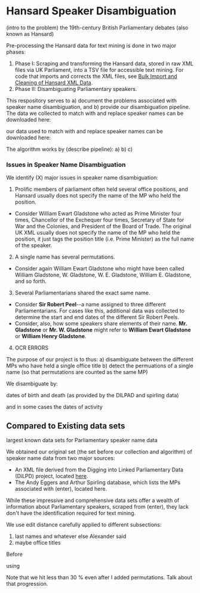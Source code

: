 # Hansard Speaker Disambiguation

(intro to the problem)
the 19th-century British Parliamentary debates (also known as Hansard) 


Pre-processing the Hansard data for text mining is done in two major phases: 
  1) Phase I: Scraping and transforming the Hansard data, stored in raw XML files via UK Parliament, into a TSV file for accessible text mining. For code that imports and corrects the XML files, see [Bulk Import and Cleaning of Hansard XML Data](https://github.com/stephbuon/import_hansard_data).
  2) Phase II: Disambiguating Parliamentary speakers.

This respository serves to a) document the problems associated with speaker name disambiguation, and b) provide our disambiguation pipeline. The data we collected to match with and replace speaker names can be downloaded here: 

our data used to match with and replace speaker names can be downloaded here: 


The algorithm works by (describe pipeline): 
a) 
b) 
c) 




### Issues in Speaker Name Disambiguation

We identify (X) major issues in speaker name disambiguation: 

1) Prolific members of parliament often held several office positions, and Hansard usually does not specify the name of the MP who held the position. 
  - Consider William Ewart Gladstone who acted as Prime Minister four times, Chancellor of the Exchequer four times, Secretary of State for War and the Colonies, and President of the Board of Trade. The original UK XML usually does not specify the name of the MP who held the position, it just tags the position title (i.e. Prime Minister) as the full name of the speaker. 

2) A single name has several permutations. 
  - Consider again William Ewart Gladstone who might have been called William Gladstone, W. Gladstone, W. E. Gladstone, William E. Gladstone, and so forth. 

3) Several Parliamentarians shared the exact same name.
  - Consider __Sir Robert Peel__--a name assigned to three different Parliamentarians. For cases like this, additional data was collected to determine the start and end dates of the different Sir Robert Peels. 
  - Consider, also, how some speakers share elements of their name. __Mr. Gladstone__ or __Mr. W. Gladstone__ might refer to __William Ewart Gladstone__ or __William Henry Gladstone__. 

4) OCR ERRORS 




The purpose of our project is to thus: 
a) disambiguate between the different MPs who have held a single office title 
b) detect the permuations of a single name (so that permutations are counted as the same MP)




We disambiguate by: 



dates of birth and death (as provided by the DILPAD and spirling data) 

and in some cases the dates of activity 


## Compared to Existing data sets


largest known data sets for Parliamentary speaker name data 

We obtained our original set (the set before our collection and algorithm) of speaker name data from two major sources: 

- An XML file derived from the Digging into Linked Parliamentary Data (DiLPD) project, located [here](https://sas-space.sas.ac.uk/4315/16/westminster-members.xml). 
- The Andy Eggers and Arthur Spirling database, which lists the MPs associated with (enter), located here. 

While these impressive and comprehensive data sets offer a wealth of information about Parliamentary speakers, scraped from (enter), they lack don't have the identification required for text mining. 




We use edit distance carefully applied to different subsections: 
1) last names and whatever else Alexander said 
2) maybe office titles 


Before

using 

Note that we hit less than 30 % even after I added permutations. Talk about that progression. 

